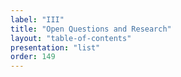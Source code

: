 ```yaml
---
label: "III"
title: "Open Questions and Research"
layout: "table-of-contents"
presentation: "list"
order: 149
---
```

